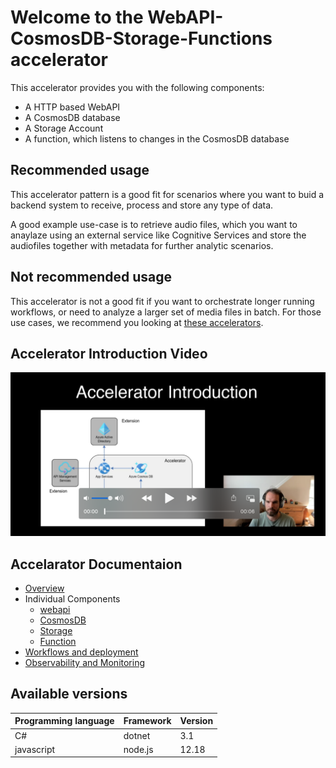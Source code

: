 # Welcome to the WebAPI-CosmosDB-Storage-Functions accelerator

This accelerator provides you with the following components:
- A HTTP based WebAPI
- A CosmosDB database
- A Storage Account
- A function, which listens to changes in the CosmosDB database

## Recommended usage

This accelerator pattern is a good fit for scenarios where you want to buid a backend system to receive, process and store any type of data.

A good example use-case is to retrieve audio files, which you want to anaylaze using an external service like Cognitive Services and store the audiofiles together with metadata for further analytic scenarios.

## Not recommended usage

This accelerator is not a good fit if you want to orchestrate longer running workflows, or need to analyze a larger set of media files in batch. For those use cases, we recommend you looking at [these accelerators](http://www.microsoft.com).

## Accelerator Introduction Video

![](docs/img/videopreview.png)

## Accelarator Documentaion

- [Overview](docs)
- Individual Components
    - [webapi](docs)
    - [CosmosDB](docs)
    - [Storage](docs)
    - [Function](docs)
- [Workflows and deployment](docs)
- [Observability and Monitoring](docs)

## Available versions

| Programming language | Framework | Version |
| -------------------- | --------- | ------- |
| C#                   | dotnet    | 3.1     |
| javascript           | node.js   | 12.18   |
